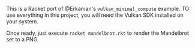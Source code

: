 This is a Racket port of @Erkaman's `vulkan_minimal_compute` example. TO use
everything in this project, you will need the Vulkan SDK installed on your system.

Once ready, just execute `racket mandelbrot.rkt` to render the Mandelbrot set to a PNG.
